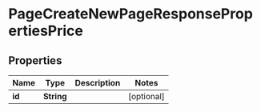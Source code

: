 

# PageCreateNewPageResponsePropertiesPrice


## Properties

| Name | Type | Description | Notes |
|------------ | ------------- | ------------- | -------------|
|**id** | **String** |  |  [optional] |




